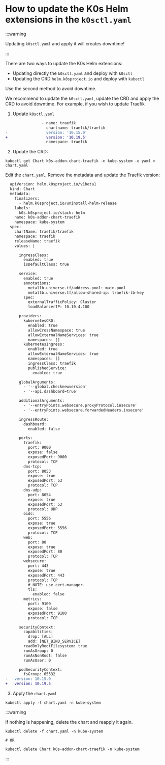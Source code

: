 # How to update the K0s Helm extensions in the `k0sctl.yaml`

:::warning

Updating `k0sctl.yaml` and apply it will creates downtime!

:::

There are two ways to update the K0s Helm extensions:

- Updating directly the `k0sctl.yaml` and deploy with `k0sctl`
- Updating the CRD `helm.k0sproject.io` and deploy with `kubectl`

Use the second method to avoid downtime.

We recommend to update the `k0sctl.yaml`, update the CRD and apply the CRD to avoid downtime. For example, if you wish to update Traefik

1. Update `k0sctl.yaml`

```diff title="k0sctl.yaml > spec > k0s > config > spec > extensions > helm > charts[]"
                - name: traefik
                  chartname: traefik/traefik
-                 version: '10.15.0'
+                 version: '10.19.5'
                  namespace: traefik
```

2. Update the CRD:

```shell
kubectl get Chart k0s-addon-chart-traefik -n kube-system -o yaml > chart.yaml
```

Edit the `chart.yaml`. Remove the metadata and update the Traefik version:

```diff
  apiVersion: helm.k0sproject.io/v1beta1
  kind: Chart
  metadata:
    finalizers:
      - helm.k0sproject.io/uninstall-helm-release
    labels:
      k0s.k0sproject.io/stack: helm
    name: k0s-addon-chart-traefik
    namespace: kube-system
  spec:
    chartName: traefik/traefik
    namespace: traefik
    releaseName: traefik
    values: |

      ingressClass:
        enabled: true
        isDefaultClass: true

      service:
        enabled: true
        annotations:
          metallb.universe.tf/address-pool: main-pool
          metallb.universe.tf/allow-shared-ip: traefik-lb-key
        spec:
          externalTrafficPolicy: Cluster
          loadBalancerIP: 10.10.4.100

      providers:
        kubernetesCRD:
          enabled: true
          allowCrossNamespace: true
          allowExternalNameServices: true
          namespaces: []
        kubernetesIngress:
          enabled: true
          allowExternalNameServices: true
          namespaces: []
          ingressClass: traefik
          publishedService:
            enabled: true

      globalArguments:
        - '--global.checknewversion'
        - '--api.dashboard=true'

      additionalArguments:
        - '--entryPoints.websecure.proxyProtocol.insecure'
        - '--entryPoints.websecure.forwardedHeaders.insecure'

      ingressRoute:
        dashboard:
          enabled: false

      ports:
        traefik:
          port: 9000
          expose: false
          exposedPort: 9000
          protocol: TCP
        dns-tcp:
          port: 8053
          expose: true
          exposedPort: 53
          protocol: TCP
        dns-udp:
          port: 8054
          expose: true
          exposedPort: 53
          protocol: UDP
        oidc:
          port: 5556
          expose: true
          exposedPort: 5556
          protocol: TCP
        web:
          port: 80
          expose: true
          exposedPort: 80
          protocol: TCP
        websecure:
          port: 443
          expose: true
          exposedPort: 443
          protocol: TCP
          # NOTE: use cert-manager.
          tls:
            enabled: false
        metrics:
          port: 9100
          expose: false
          exposedPort: 9100
          protocol: TCP

      securityContext:
        capabilities:
          drop: [ALL]
          add: [NET_BIND_SERVICE]
        readOnlyRootFilesystem: true
        runAsGroup: 0
        runAsNonRoot: false
        runAsUser: 0

      podSecurityContext:
        fsGroup: 65532
-   version: 10.15.0
+   version: 10.19.5
```

3. Apply the `chart.yaml`

```shell
kubectl apply -f chart.yaml -n kube-system
```

:::warning

If nothing is happening, delete the chart and reapply it again.

```shell
kubectl delete -f chart.yaml -n kube-system

# OR

kubectl delete Chart k0s-addon-chart-traefik -n kube-system
```

:::
